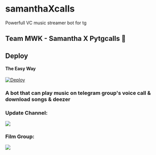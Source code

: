 # samanthaXcalls
Powerfull VC music streamer bot for tg

<h2 align="centre">Team MWK - Samantha X Pytgcalls 🎵</h2>

## Deploy

#### The Easy Way

[![Deploy](https://www.herokucdn.com/deploy/button.svg)](https://heroku.com/deploy)

### A bot that can play music on telegram group's voice call & download songs & deezer

### Update Channel:

<a href="https://t.me/redbullfed"><img src="https://img.shields.io/badge/Telegram-Join%20Telegram%20Channel-blue.svg?logo=telegram"></a>

### Film Group:

<a href="https://t.me/movieworldkdy"><img src="https://img.shields.io/badge/Telegram-Join%20Telegram%20Group-blue.svg?logo=telegram"></a>
